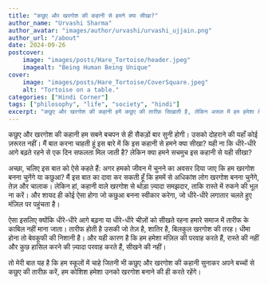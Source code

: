 ```yaml
---
title: "कछुए और खरगोश की कहानी से हमने क्या सीखा?"
author_name: "Urvashi Sharma"
author_avatar: "images/author/urvashi/urvashi_ujjain.png"
author_url: "/about"
date: 2024-09-26
postcover:
    image: "images/posts/Hare_Tortoise/header.jpeg"
    imagealt: "Being Human Being Unique"
cover:
    image: "images/posts/Hare_Tortoise/CoverSquare.jpeg"
    alt: "Tortoise on a table."
categories: ["Hindi Corner"]
tags: ["philosophy", "life", "society", "hindi"]
excerpt: "कछुए और खरगोश की कहानी हमें कछुए की तारीफ़ सिखाती है, लेकिन असल में हम हमेशा तेज़ और चतुर खरगोश बनना चाहते हैं। समाज की नजर में मंज़िल का महत्व है, रास्ते का नहीं।"
---
```


कछुए और खरगोश की कहानी हम सबने बचपन से ही सैकड़ों बार सुनी होगी। उसको दोहराने की यहाँ कोई ज़रूरत नहीं। मैं बात करना चाहती हूं इस बारे में कि इस कहानी से हमने क्या सीखा? यही ना कि धीरे-धीरे आगे बढ़ते रहने से एक दिन सफलता मिल जाती है? लेकिन क्या हमने सचमुच इस कहानी से यही सीखा?

अच्छा, चलिए इस बात को ऐसे कहते हैं: अगर हमको जीवन में चुनने का अवसर दिया जाए कि हम खरगोश बनना चुनेंगे या कछुआ? मैं इस बात का दावा कर सकती हूँ कि हममें से अधिकांश लोग खरगोश बनना चुनेंगे, तेज़ और चालाक। लेकिन हां, कहानी वाले खरगोश से थोड़ा ज़्यादा समझदार, ताकि रास्ते में रुकने की भूल ना करें। और शायद ही कोई ऐसा होगा जो कछुआ बनना स्वीकार करेगा, जो धीरे-धीरे लगातार चलते हुए मंज़िल पर पहुंचता है।

ऐसा इसलिए क्योंकि धीरे-धीरे आगे बढ़ना या धीरे-धीरे चीज़ों को सीखते रहना हमारे समाज में तारीफ के काबिल नहीं माना जाता। तारीफ होती है उसकी जो तेज़ है, शातिर है, बिलकुल खरगोश की तरह। धीमा होना तो बेवकूफी की निशानी है। और यही कारण है कि हम हमेशा मंज़िल की परवाह करते हैं, रास्ते की नहीं और कुछ हासिल करने की ज़्यादा परवाह करते हैं, सीखने की नहीं।

तो मेरी बात यह है कि हम स्कूलों में चाहे जितनी भी कछुए और खरगोश की कहानी सुनाकर अपने बच्चों से कछुए की तारीफ़ करें, हम कोशिश हमेशा उनको खरगोश बनाने की ही करते रहेंगे।

